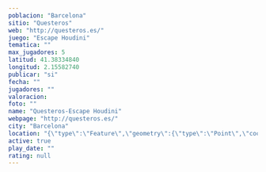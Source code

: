 ```yaml
---
poblacion: "Barcelona"
sitio: "Questeros"
web: "http://questeros.es/"
juego: "Escape Houdini"
tematica: ""
max_jugadores: 5
latitud: 41.38334840
longitud: 2.15582740
publicar: "si"
fecha: ""
jugadores: ""
valoracion: 
foto: ""
name: "Questeros-Escape Houdini"
webpage: "http://questeros.es/"
city: "Barcelona"
location: "{\"type\":\"Feature\",\"geometry\":{\"type\":\"Point\",\"coordinates\":[2.1558274,41.3833484]}}"
active: true
play_date: ""
rating: null
---
```


